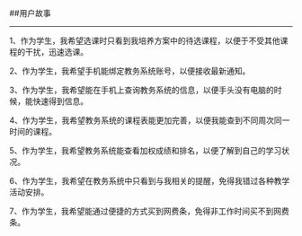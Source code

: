 ##用户故事

----

1、作为学生，我希望选课时只看到我培养方案中的待选课程，以便于不受其他课程的干扰，迅速选课。

2、作为学生，我希望手机能绑定教务系统账号，以便接收最新通知。

3、作为学生，我希望能在手机上查询教务系统的信息，以便手头没有电脑的时候，能快速得到信息。

4、作为学生，我希望教务系统的课程表能更加完善，以便我能查到不同周次同一时间的课程。

5、作为学生，我希望教务系统能查看加权成绩和排名，以便了解到自己的学习状况。

6、作为学生，我希望在教务系统中只看到与我相关的提醒，免得我错过各种教学活动安排。

7、作为学生，我希望能通过便捷的方式买到网费条，免得非工作时间买不到网费条。

